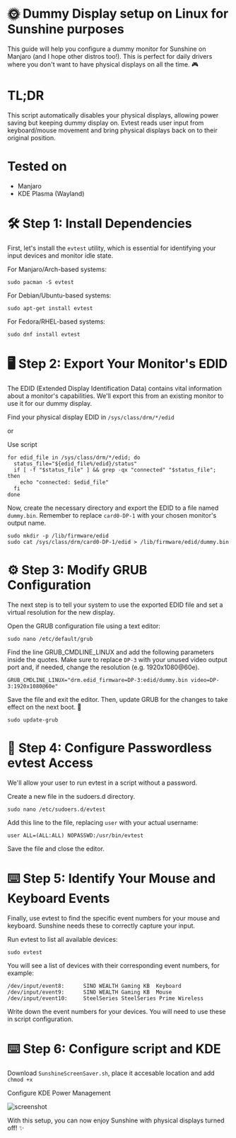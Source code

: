# 🌞 Dummy Display setup on Linux for Sunshine purposes

This guide will help you configure a dummy monitor for Sunshine on Manjaro (and I hope other distros too!). This is perfect for daily drivers where you don't want to have physical displays on all the time. 🎮

# TL;DR

This script automatically disables your physical displays, allowing power saving but keeping dummy display on. Evtest reads user input from keyboard/mouse movement and bring physical displays back on to their original position.

# Tested on

- Manjaro
- KDE Plasma (Wayland)

# 🛠️ Step 1: Install Dependencies
First, let's install the `evtest` utility, which is essential for identifying your input devices and monitor idle state.

For Manjaro/Arch-based systems:
```
sudo pacman -S evtest
```

For Debian/Ubuntu-based systems:
```
sudo apt-get install evtest
```
For Fedora/RHEL-based systems:
```
sudo dnf install evtest
```
# 🖥️ Step 2: Export Your Monitor's EDID
The EDID (Extended Display Identification Data) contains vital information about a monitor's capabilities. We'll export this from an existing monitor to use it for our dummy display.

Find your physical display EDID in `/sys/class/drm/*/edid`

or

Use script

```
for edid_file in /sys/class/drm/*/edid; do
  status_file="${edid_file%/edid}/status"
  if [ -f "$status_file" ] && grep -qx "connected" "$status_file"; then
    echo "connected: $edid_file"
  fi
done
```

Now, create the necessary directory and export the EDID to a file named `dummy.bin`. Remember to replace `card0-DP-1` with your chosen monitor's output name.

```
sudo mkdir -p /lib/firmware/edid
sudo cat /sys/class/drm/card0-DP-1/edid > /lib/firmware/edid/dummy.bin   
```

# ⚙️ Step 3: Modify GRUB Configuration

The next step is to tell your system to use the exported EDID file and set a virtual resolution for the new display.

Open the GRUB configuration file using a text editor:

```
sudo nano /etc/default/grub
```
Find the line GRUB_CMDLINE_LINUX and add the following parameters inside the quotes. Make sure to replace `DP-3` with your unused video output port and, if needed, change the resolution (e.g. 1920x1080@60e).

```
GRUB_CMDLINE_LINUX="drm.edid_firmware=DP-3:edid/dummy.bin video=DP-3:1920x1080@60e"
```
Save the file and exit the editor. Then, update GRUB for the changes to take effect on the next boot. 🚀

```
sudo update-grub
```

# 🔐 Step 4: Configure Passwordless evtest Access

We'll allow your user to run evtest in a script without a password.

Create a new file in the sudoers.d directory.

```
sudo nano /etc/sudoers.d/evtest
```
Add this line to the file, replacing `user` with your actual username:

```
user ALL=(ALL:ALL) NOPASSWD:/usr/bin/evtest
```

Save the file and close the editor.

# ⌨️ Step 5: Identify Your Mouse and Keyboard Events
Finally, use evtest to find the specific event numbers for your mouse and keyboard. Sunshine needs these to correctly capture your input.

Run evtest to list all available devices:

```
sudo evtest
```

You will see a list of devices with their corresponding event numbers, for example:

```
/dev/input/event8:      SINO WEALTH Gaming KB  Keyboard
/dev/input/event9:      SINO WEALTH Gaming KB  Mouse
/dev/input/event10:     SteelSeries SteelSeries Prime Wireless
```

Write down the event numbers for your devices. You will need to use these in script configuration.

# ⌨️ Step 6: Configure script and KDE

Download `SunshineScreenSaver.sh`, place it accesable location and add `chmod +x`

Configure KDE Power Management

![screenshot](https://i.imgur.com/Fske2J1.png)

With this setup, you can now enjoy Sunshine with physical displays turned off! ✨
